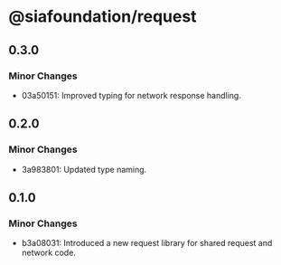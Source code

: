 # @siafoundation/request

## 0.3.0

### Minor Changes

- 03a50151: Improved typing for network response handling.

## 0.2.0

### Minor Changes

- 3a983801: Updated type naming.

## 0.1.0

### Minor Changes

- b3a08031: Introduced a new request library for shared request and network code.
